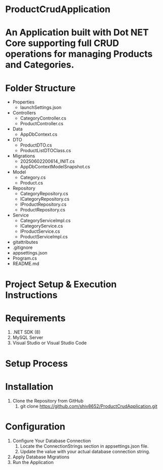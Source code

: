 # ProductCrudApplication 
  # An Application built with Dot NET Core supporting full CRUD operations for managing Products and Categories.
# Folder Structure
- Properties
  - launchSettings.json
- Controllers
  - CategoryController.cs
  - ProductController.cs
- Data
  - AppDbContext.cs
- DTO
  - ProductDTO.cs
  - ProductListDTOClass.cs
- Migrations
  - 20250602200614_INIT.cs
  - AppDbContextModelSnapshot.cs
- Model
  - Category.cs
  - Product.cs
- Repository
  - CategoryRepository.cs
  - ICategoryRepository.cs
  - IProductRepository.cs
  - ProductRepository.cs
- Service
  - CategoryServiceImpl.cs
  - ICategoryService.cs
  - IProductService.cs
  - ProductServiceImpl.cs
- gitattributes
- .gitignore
- appsettings.json
- Program.cs
- README.md

# Project Setup & Execution Instructions
# Requirements
1) .NET SDK (8)
2) MySQL Server
3) Visual Studio or Visual Studio Code

#  Setup Process
# Installation
1) Clone the Repository from GitHub
   1) git clone https://github.com/shiv8652/ProductCrudApplication.git
# Configuration
1) Configure Your Database Connection
   1) Locate the ConnectionStrings section in appsettings.json file.
   2) Update the value with your actual database connection string.
2) Apply Database Migrations
3) Run the Application




